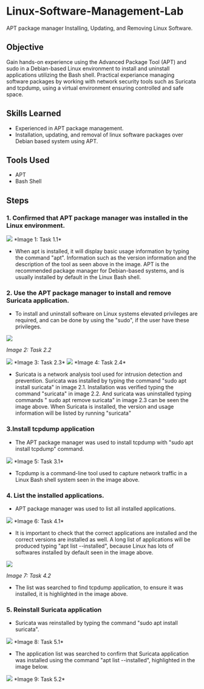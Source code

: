 # Linux-Software-Management-Lab
APT package manager Installing, Updating, and Removing Linux Software.
## Objective

Gain hands-on experience using the Advanced Package Tool (APT) and sudo in a Debian-based Linux environment to install and uninstall applications utilizing the Bash shell.
Practical experiance managing software packages by working with network security tools such as Suricata and tcpdump, using a virtual environment ensuring controlled and safe space.

## Skills Learned

- Experienced in APT package management.
- Installation, updating, and removal of linux software packages over Debian based system using APT.

## Tools Used

- APT
- Bash Shell
  
## Steps
### 1. Confirmed that APT package manager was installed in the Linux environment.
<img src="https://github.com/Shan-light/Linux-Software-Management-Lab/blob/7c70f9efa8f9030ba8d38b5d5a16dcd91f047801/images/task1.1.1-ensure%20apt%20installed.png"/>
*Image 1: Task 1.1*

- When apt is installed, it will display basic usage information by typing the command "apt". Information such as the version information and the description of the tool as seen above in the image. APT is the recommended         package manager for Debian-based systems, and is usually installed by default in the Linux Bash shell.

### 2. Use the APT package manager to install and remove Suricata application.
  - To install and uninstall software on Linux systems elevated privileges are required, and can be done by using the "sudo", if the user have these privileges.
<img src="https://github.com/Shan-light/Linux-Software-Management-Lab/blob/a5d422b5120a5f5f9b00dd44b87eaf640d07c533/images/task2.11%20install%20suricata.png"/>

*Image 2: Task 2.2*

<img src="https://github.com/Shan-light/Linux-Software-Management-Lab/blob/fab93dacb2df6a0b65d54406b54326fed63dc307/images/task2.2%20verify%20suricata%20installed.png">
*Image 3: Task 2.3*

<img src="https://github.com/Shan-light/Linux-Software-Management-Lab/blob/1ae63b656930005bf469af5719957c50ef846810/images/task2.3%20remove%20suricata.png">
*Image 4: Task 2.4*

  - Suricata is a network analysis tool used for intrusion detection and prevention. Suricata was installed by typing the command "sudo apt install suricata" in image 2.1. Installation was verified typing the command "suricata" in image 2.2. And suricata was uninstalled typing commands " sudo apt remove suricata" in image 2.3 can be seen the image above. When Suricata is installed, the version and usage information will be listed by running "suricata"


### 3.Install tcpdump application

  - The APT package manager was used to install tcpdump with "sudo apt install tcpdump" command.
<img src="https://github.com/Shan-light/Linux-Software-Management-Lab/blob/1aa92ffead19f1a4c29fe1150f07d009581b6803/images/task3%20install%20tcpdump.png">
*Image 5: Task 3.1*

  - Tcpdump is a command-line tool used to capture network traffic in a Linux Bash shell system seen in the image above.

### 4. List the installed applications.

  - APT package manager was used to list all installed applications.
<img src="https://github.com/Shan-light/Linux-Software-Management-Lab/blob/83a36dec52b58f02a975dda91e822347cc8f6191/images/task4%20list.png">
*Image 6: Task 4.1*

  - It is important to check that the correct applications are installed and the correct versions are installed as well. A long list of applications will be produced typing "apt list --installed", because Linux has lots of softwares installed by default seen in the image above.

<img src="https://github.com/Shan-light/Linux-Software-Management-Lab/blob/bb247d3a866911af6f6f599913897cad8ac7b42f/images/task4.2%20tcpdump%20in%20list.png">

*Image 7: Task 4.2*

  - The list was searched to find tcpdump application, to ensure it was installed, it is highlighted in the image above.

### 5. Reinstall Suricata application
  - Suricata was reinstalled by typing the command "sudo apt install suricata".

 <img src="https://github.com/Shan-light/Linux-Software-Management-Lab/blob/5e52f59e3df57ef9d54c12fb04dea15473b7bd4e/images/task5%20reinstall%20suricata.png">
*Image 8: Task 5.1*

  - The application list was searched to confirm that Suricata application was installed using the command "apt list --installed", highlighted in the image below.
<img src="https://github.com/Shan-light/Linux-Software-Management-Lab/blob/5e52f59e3df57ef9d54c12fb04dea15473b7bd4e/images/task5.2%20suricata%20in%20list.png">
*Image 9: Task 5.2*

 
